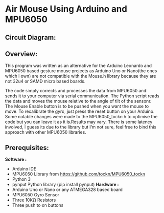 # Air Mouse Using Arduino and MPU6050
## Circuit Diagram:
  
## Overview:
This program was written as an alternative for the Arduino Leonardo and MPU6050 based gesture mouse projects
as Arduino Uno or Nano(the ones which I own) are not compatible with the Mouse.h library because they are not 
32u4 or SAMD micro based boards.

The code simply corrects and processes the data from MPU6050 and sends it to your computer via serial communication.
The Python script reads the data and moves the mouse reletive to the angle of tilt of the sensonr. 
The Mouse Enable button is to be pushed when you want the mouse to move. 
To recalibrate the gyro, just press the reset button on your Arduino. Some notable changes were made to the MPU6050_tockn.h 
to optimise the code but you can leave it as it is.Results may vary. 
There is some latency involved, I guess its due to the library but I'm not sure, feel free to bind this
approach with other MPU6050 libraries.
    
## Prerequisites:
**Software :**
* Arduino IDE
* MPU6050 Library from https://github.com/tockn/MPU6050_tockn
* Python 3
* pynput Python library (pip install pynput)
**Hardware :**
* Arduino Uno or Nano or any ATMEGA328 based board
* MPU6050 Gyro Sensor
* Three 10KΩ Resistors
* Three push to on buttons
